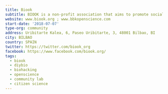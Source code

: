 ```yaml
---
title: Biook
subtitle: BIOOK is a non-profit association that aims to promote social innovation, creating ecosystems for citizens to participate and enjoy scientific-cultural production, eliminating boundaries between biology and other disciplines. BIOOK is based on the Do It Yourself Biology (DIYbio) movement and on Citizen Science.
website: www.biook.org ; www.bbkopenscience.com
start-date: '2018-07-07'
type-org: community
address: Uribitarte Kalea, 6, Paseo Uribitarte, 3, 48001 Bilbao, BI
city: BILBAO
country: SPAIN
twitter: https://twitter.com/biook_org
facebook: https://www.facebook.com/biook.org/
tags:
  - biook
  - diybio
  - biohacking
  - openscience
  - community lab
  - citizen science
---
```

